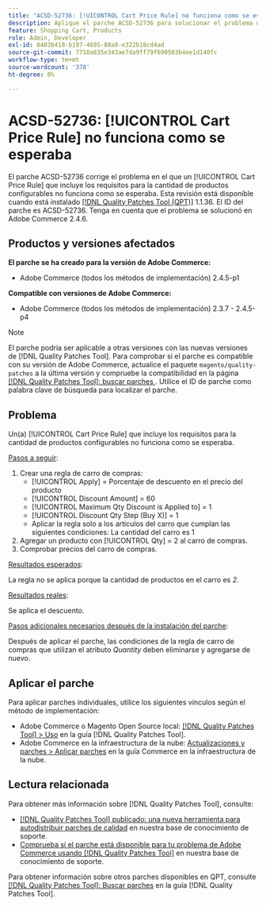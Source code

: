 ```yaml
---
title: "ACSD-52736: [!UICONTROL Cart Price Rule] no funciona como se esperaba"
description: Aplique el parche ACSD-52736 para solucionar el problema de Adobe Commerce donde un [!UICONTROL Cart Price Rule] que incluye los requisitos para la cantidad de productos configurables no funciona como se esperaba.
feature: Shopping Cart, Products
role: Admin, Developer
exl-id: 8403b418-b197-4695-88a8-e322b18cd4ad
source-git-commit: 7718a835e343ae7da9ff79f690503b4ee1d140fc
workflow-type: tm+mt
source-wordcount: '378'
ht-degree: 0%

---
```


# ACSD-52736: [!UICONTROL Cart Price Rule] no funciona como se esperaba

El parche ACSD-52736 corrige el problema en el que un [!UICONTROL Cart Price Rule] que incluye los requisitos para la cantidad de productos configurables no funciona como se esperaba. Esta revisión está disponible cuando está instalado [[!DNL Quality Patches Tool (QPT)]](/help/announcements/adobe-commerce-announcements/magento-quality-patches-released-new-tool-to-self-serve-quality-patches.md) 1.1.36. El ID del parche es ACSD-52736. Tenga en cuenta que el problema se solucionó en Adobe Commerce 2.4.6.

## Productos y versiones afectados

**El parche se ha creado para la versión de Adobe Commerce:**

* Adobe Commerce (todos los métodos de implementación) 2.4.5-p1

**Compatible con versiones de Adobe Commerce:**

* Adobe Commerce (todos los métodos de implementación) 2.3.7 - 2.4.5-p4

>[!NOTE]
>
>El parche podría ser aplicable a otras versiones con las nuevas versiones de [!DNL Quality Patches Tool]. Para comprobar si el parche es compatible con su versión de Adobe Commerce, actualice el paquete `magento/quality-patches` a la última versión y compruebe la compatibilidad en la página [[!DNL Quality Patches Tool]: buscar parches ](https://experienceleague.adobe.com/tools/commerce-quality-patches/index.html?lang=es). Utilice el ID de parche como palabra clave de búsqueda para localizar el parche.

## Problema

Un(a) [!UICONTROL Cart Price Rule] que incluye los requisitos para la cantidad de productos configurables no funciona como se esperaba.

<u>Pasos a seguir</u>:

1. Crear una regla de carro de compras:
   * [!UICONTROL Apply] = Porcentaje de descuento en el precio del producto
   * [!UICONTROL Discount Amount] = 60
   * [!UICONTROL Maximum Qty Discount is Applied to] = 1
   * [!UICONTROL Discount Qty Step (Buy X)] = 1
   * Aplicar la regla solo a los artículos del carro que cumplan las siguientes condiciones: La cantidad del carro es 1
2. Agregar un producto con [!UICONTROL Qty] = 2 al carro de compras.
3. Comprobar precios del carro de compras.

<u>Resultados esperados</u>:

La regla no se aplica porque la cantidad de productos en el carro es *2*.

<u>Resultados reales</u>:

Se aplica el descuento.

<u> Pasos adicionales necesarios después de la instalación del parche</u>:

Después de aplicar el parche, las condiciones de la regla de carro de compras que utilizan el atributo *Quantity* deben eliminarse y agregarse de nuevo.

## Aplicar el parche

Para aplicar parches individuales, utilice los siguientes vínculos según el método de implementación:

* Adobe Commerce o Magento Open Source local: [[!DNL Quality Patches Tool] > Uso](https://experienceleague.adobe.com/docs/commerce-operations/tools/quality-patches-tool/usage.html?lang=es) en la guía [!DNL Quality Patches Tool].
* Adobe Commerce en la infraestructura de la nube: [Actualizaciones y parches > Aplicar parches](https://experienceleague.adobe.com/docs/commerce-cloud-service/user-guide/develop/upgrade/apply-patches.html?lang=es) en la guía Commerce en la infraestructura de la nube.

## Lectura relacionada

Para obtener más información sobre [!DNL Quality Patches Tool], consulte:

* [[!DNL Quality Patches Tool] publicado: una nueva herramienta para autodistribuir parches de calidad](/help/announcements/adobe-commerce-announcements/magento-quality-patches-released-new-tool-to-self-serve-quality-patches.md) en nuestra base de conocimiento de soporte.
* [Comprueba si el parche está disponible para tu problema de Adobe Commerce usando [!DNL Quality Patches Tool]](/help/support-tools/patches-available-in-qpt-tool/check-patch-for-magento-issue-with-magento-quality-patches.md) en nuestra base de conocimiento de soporte.

Para obtener información sobre otros parches disponibles en QPT, consulte [[!DNL Quality Patches Tool]: Buscar parches](https://experienceleague.adobe.com/tools/commerce-quality-patches/index.html?lang=es) en la guía [!DNL Quality Patches Tool].
